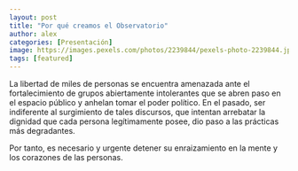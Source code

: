 ```yaml
---
layout: post
title: "Por qué creamos el Observatorio"
author: alex
categories: [Presentación]
image: https://images.pexels.com/photos/2239844/pexels-photo-2239844.jpeg?auto=compress&cs=tinysrgb&dpr=2&h=650&w=940
tags: [featured]
---
```


La libertad de miles de personas se encuentra amenazada ante el fortalecimiento de grupos abiertamente intolerantes que se abren paso en el espacio público y anhelan tomar el poder político. En el pasado, ser indiferente al surgimiento de tales discursos, que intentan arrebatar la dignidad que cada persona legítimamente posee, dio paso a las prácticas más degradantes.

Por tanto, es necesario y urgente detener su enraizamiento en la mente y los corazones de las personas. 

